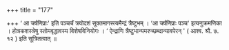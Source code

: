 +++
title = "177"

+++
‘ आ चर्षणिप्राः' इति पञ्चर्चं त्रयोदशं सूक्तमागस्त्यमैन्द्रं त्रैष्टुभम् । ‘आ चर्षणिप्राः पञ्च' इत्यनुक्रमणिका । होत्रकशस्त्रेषु स्तोमवृद्धावस्य विशेषविनियोगः । ‘ ऐन्द्राणि त्रैष्टुभान्यमरुच्छब्दान्यावपेरन् ' ( आश्व. श्रौ. ७. १२ ) इति सूत्रितत्वात् ॥